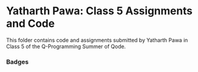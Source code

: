 # Yatharth Pawa: Class 5 Assignments and Code
This folder contains code and assignments submitted by Yatharth Pawa in Class 5 of the Q-Programming Summer of Qode.
### Badges